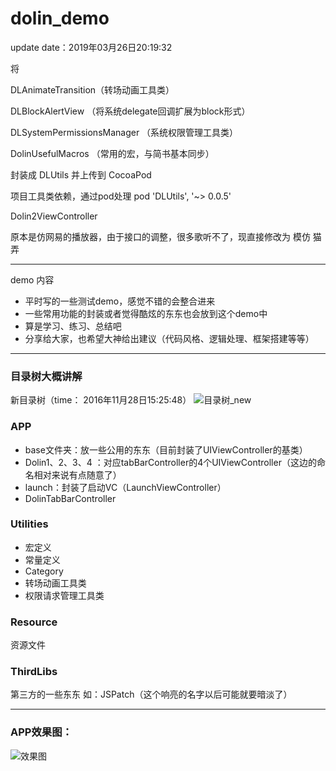 # dolin_demo



update date：2019年03月26日20:19:32

将 

DLAnimateTransition（转场动画工具类）

DLBlockAlertView （将系统delegate回调扩展为block形式）

DLSystemPermissionsManager （系统权限管理工具类）

DolinUsefulMacros （常用的宏，与简书基本同步）

封装成 DLUtils 并上传到 CocoaPod

项目工具类依赖，通过pod处理 pod 'DLUtils', '~> 0.0.5'



Dolin2ViewController 

原本是仿网易的播放器，由于接口的调整，很多歌听不了，现直接修改为 模仿 猫弄

***

demo 内容

* 平时写的一些测试demo，感觉不错的会整合进来
* 一些常用功能的封装或者觉得酷炫的东东也会放到这个demo中
* 算是学习、练习、总结吧
* 分享给大家，也希望大神给出建议（代码风格、逻辑处理、框架搭建等等）

***

### 目录树大概讲解
新目录树（time： 2016年11月28日15:25:48）
![目录树_new](https://github.com/liaoshaolim/dolin_demo/raw/master/Screen/project_tree_new.jpeg)

### APP
* base文件夹：放一些公用的东东（目前封装了UIViewController的基类）
* Dolin1、2、3、4 ：对应tabBarController的4个UIViewController（这边的命名相对来说有点随意了）
* launch：封装了启动VC（LaunchViewController）
* DolinTabBarController

### Utilities

 * 宏定义
 * 常量定义
 * Category
 * 转场动画工具类
 * 权限请求管理工具类

### Resource
资源文件

### ThirdLibs
第三方的一些东东
如：JSPatch（这个响亮的名字以后可能就要暗淡了）

***
### APP效果图：
![效果图](https://github.com/liaoshaolim/dolin_demo/raw/master/Screen/dolin_demo.gif)
